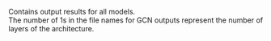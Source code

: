 Contains output results for all models.
<br>The number of 1s in the file names for GCN outputs represent the number of layers of the architecture.
